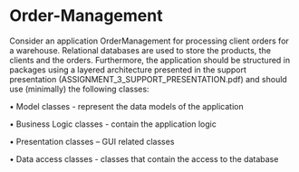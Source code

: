 # Order-Management
Consider an application OrderManagement for processing client orders for a warehouse. Relational databases are used to store the products, the clients and the orders. Furthermore, the application should be structured in packages using a layered architecture presented in the support presentation (ASSIGNMENT_3_SUPPORT_PRESENTATION.pdf) and should use (minimally) the following classes:

•	Model classes - represent the data models of the application

•	Business Logic classes - contain the application logic

• Presentation classes – GUI related classes

•	Data access classes - classes that contain the access to the database
